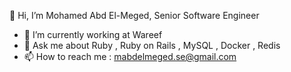  👋 Hi, I’m Mohamed Abd El-Meged, Senior Software Engineer 
- 🌱 I’m currently working at Wareef
- :speech_balloon: Ask me about Ruby , Ruby on Rails , MySQL , Docker , Redis
- 📫 How to reach me : mabdelmeged.se@gmail.com

<!---
MohamedAbdElMeged/MohamedAbdElMeged is a ✨ special ✨ repository because its `README.md` (this file) appears on your GitHub profile.
You can click the Preview link to take a look at your changes.
--->
